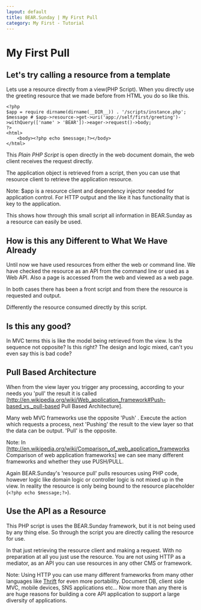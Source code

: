 ```yaml
---
layout: default
title: BEAR.Sunday | My First Pull
category: My First - Tutorial
--- 
```

# My First Pull

## Let's try calling a resource from a template  

Lets use a resource directly from a view(PHP Script).
When you directly use the greeting resource that we made before from HTML you do so like this.

```
<?php
$app = require dirname(dirname(__DIR__)) . '/scripts/instance.php';
$message # $app->resource->get->uri('app://self/first/greeting')->withQuery(['name' > 'BEAR'])->eager->request()->body;
?>
<html>
    <body><?php echo $message;?></body>
</html>
```

This *Plain PHP Script* is open directly in the web document domain, the web client receives the request directly.

The application object is retrieved from a script, then you can use that resource client to retrieve the application resource.

 Note: $app is a resource client and dependency injector needed for application control. For HTTP output and the like it has functionality that is key to the application. 

This shows how through this small script all information in BEAR.Sunday as a resource can easily be used.

## How is this any Different to What We Have Already 

Until now we have used resources from either the web or command line.
We have checked the resource as an API from the command line or used as a Web API.
Also a page is accessed from the web and viewed as a web page.

In both cases there has been a front script and from there the resource is requested and output.

Differently the resource consumed directly by this script.

## Is this any good? 

In MVC terms this is like the model being retrieved from the view.
Is the sequence not opposite? Is this right? The design and logic mixed, can't you even say this is bad code?

## Pull Based Architecture 

When from the view layer you trigger any processing, according to your needs you 'pull' the result it is called [http://en.wikipedia.org/wiki/Web_application_framework#Push-based_vs._pull-based Pull Based Architecture].

Many web MVC frameworks use the opposite 'Push' .
Execute the action which requests a process, next 'Pushing' the result to the view layer so that the data can be output. 
'Pull' is the opposite.

 Note: In [http://en.wikipedia.org/wiki/Comparison_of_web_application_frameworks Comparison of web application frameworks] we can see many different frameworks and whether they use PUSH/PULL.

Again BEAR.Sunday's 'resource pull' pulls resources using PHP code, however logic like domain logic or controller logic is not mixed up in the view.
In reality the resource is only being bound to the resource placeholder (`<?php echo $message;?>`).

## Use the API as a Resource 

This PHP script is uses the BEAR.Sunday framework, but it is not being used by any thing else. So through the script you are directly calling the resource for use.

In that just retrieving the resource client and making a request.
With no preparation at all you just use the resource.
You are not using HTTP as a mediator, as an API you can use resources in any other CMS or framework.
 
 Note: Using HTTP you can use many different frameworks from many other languages like [Thrift](http://thrift.apache.org/) for even more portability. 
 Document DB, client side MVC, mobile devices, SNS applications etc... Now more than any there is are huge reasons for building a core API application to support a large diversity of applications.